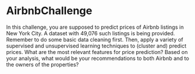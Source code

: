 # AirbnbChallenge
In this challenge, you are supposed to predict prices of Airbnb listings in New York City. A dataset with 49,076 such listings is being provided. Remember to do some basic data cleaning first. Then, apply a variety of supervised and unsupervised learning techniques to (cluster and) predict prices. What are the most relevant features for price prediction? Based on your analysis, what would be your recommendations to both Airbnb and to the owners of the properties? 

